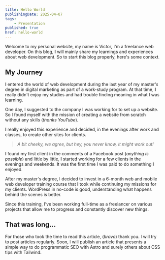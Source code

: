 ```yaml
---
title: Hello World
publishingDate: 2025-04-07
tags:
    - Presentation
published: true
href: hello-world
---
```


Welcome to my personal website, my name is Victor, I'm a freelance web developer. On this blog, I will mainly share my learnings and experiences about web development. So to start this blog properly, here's some context.

## My Journey

I entered the world of web development during the last year of my master's degree in digital marketing as part of a work-study program. At that time, I really didn't enjoy my studies and had trouble finding meaning in what I was learning.

One day, I suggested to the company I was working for to set up a website. So I found myself with the mission of creating a website from scratch without any skills (*thanks YouTube*).

I really enjoyed this experience and decided, in the evenings after work and classes, to create other sites for clients.

>*A bit cheeky, we agree, but hey, you never know, it might work out!*

I found my first client in the comments of a Facebook post (*anything is possible*) and little by little, I started working for a few clients in the evenings and weekends. It was the first time I was paid to do something I enjoyed.

After my master's degree, I decided to invest in a 6-month web and mobile web developer training course that I took while continuing my missions for my clients. WordPress in no-code is good, understanding what happens behind the scenes is better.

Since this training, I've been working full-time as a freelancer on various projects that allow me to progress and constantly discover new things.

## That was long...

For those who took the time to read this article, (*bravo*) thank you. I will try to post articles regularly. Soon, I will publish an article that presents a simple way to do programmatic SEO with Astro and surely others about CSS tips with Tailwind.
